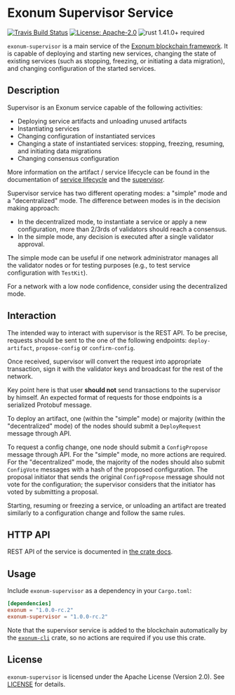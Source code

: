 # Exonum Supervisor Service

[![Travis Build Status](https://img.shields.io/travis/exonum/exonum/master.svg?label=Linux%20Build)](https://travis-ci.com/exonum/exonum)
[![License: Apache-2.0](https://img.shields.io/github/license/exonum/exonum.svg)](https://github.com/exonum/exonum/blob/master/LICENSE)
![rust 1.41.0+ required](https://img.shields.io/badge/rust-1.41.0+-blue.svg?label=Required%20Rust)

`exonum-supervisor` is a main service of the [Exonum blockchain framework](https://exonum.com/).
It is capable of deploying and starting new services,
changing the state of existing services (such as stopping, freezing,
or initiating a data migration), and changing configuration
of the started services.

## Description

Supervisor is an Exonum service capable of the following activities:

- Deploying service artifacts and unloading unused artifacts
- Instantiating services
- Changing configuration of instantiated services
- Changing a state of instantiated services: stopping, freezing, resuming,
  and initiating data migrations
- Changing consensus configuration

More information on the artifact / service lifecycle can be found in the
documentation of [service lifecycle][docs:lifecycle] and the [supervisor][docs:supervisor].

Supervisor service has two different operating modes: a "simple" mode and a
"decentralized" mode. The difference between modes is in the decision making approach:

- In the decentralized mode, to instantiate a service or apply a new
  configuration, more than 2/3rds of validators should reach a consensus.
- In the simple mode, any decision is executed after a single validator
  approval.

The simple mode can be useful if one network administrator manages all the
validator nodes or for testing purposes (e.g., to test service configuration
with `TestKit`).

For a network with a low node confidence, consider using the decentralized
mode.

## Interaction

The intended way to interact with supervisor is the REST API. To be precise,
requests should be sent to the one of the following endpoints:
`deploy-artifact`, `propose-config` or `confirm-config`.

Once received, supervisor will convert the request into appropriate
transaction, sign it with the validator keys and broadcast for the
rest of the network.

Key point here is that user **should not** send transactions to the supervisor
by himself. An expected format of requests for those endpoints is a serialized
Protobuf message.

To deploy an artifact, one (within the "simple" mode) or majority (within the
"decentralized" mode) of the nodes should submit a `DeployRequest` message
through API.

To request a config change, one node should submit a `ConfigPropose` message
through API.
For the "simple" mode, no more actions are required. For the "decentralized"
mode, the majority of the nodes should also submit `ConfigVote` messages
with a hash of the proposed configuration.
The proposal initiator that sends the original `ConfigPropose` message
should not vote for the configuration; the supervisor considers that the initiator
has voted by submitting a proposal.

Starting, resuming or freezing a service, or unloading an artifact
are treated similarly to a configuration change and follow the same rules.

## HTTP API

REST API of the service is documented in [the crate docs](https://docs.rs/exonum-supervisor).

## Usage

Include `exonum-supervisor` as a dependency in your `Cargo.toml`:

```toml
[dependencies]
exonum = "1.0.0-rc.2"
exonum-supervisor = "1.0.0-rc.2"
```

Note that the supervisor service is added to the blockchain automatically
by the [`exonum-cli`] crate, so no actions are required if you use this crate.

## License

`exonum-supervisor` is licensed under the Apache License (Version 2.0).
See [LICENSE](LICENSE) for details.

[docs:supervisor]: https://exonum.com/doc/version/latest/advanced/supervisor/
[docs:lifecycle]: https://exonum.com/doc/version/latest/architecture/service-lifecycle/
[`exonum-cli`]: https://crates.io/crates/exonum-cli

